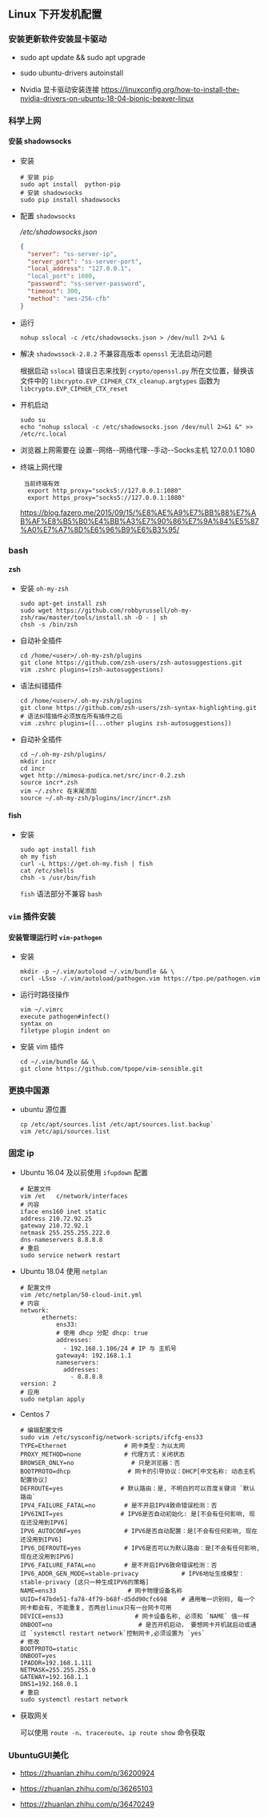 ## Linux 下开发机配置

### 安装更新软件安装显卡驱动

* sudo apt update && sudo apt upgrade

* sudo ubuntu-drivers autoinstall

* Nvidia 显卡驱动安装连接 https://linuxconfig.org/how-to-install-the-nvidia-drivers-on-ubuntu-18-04-bionic-beaver-linux

### 科学上网

#### 安装 shadowsocks


* 安装

  ```shell
  # 安装 pip 
  sudo apt install  python-pip
  # 安装 shadowsocks
  sudo pip install shadowsocks
  ```

* 配置 `shadowsocks`

  */etc/shadowsocks.json*

  ```json
  {
  	"server": "ss-server-ip",
  	"server_port": "ss-server-port",
  	"local_address": "127.0.0.1".
  	"local_port": 1080,
  	"password": "ss-server-password",
  	"timeout": 300,
  	"method": "aes-256-cfb"
  }
  ```

* 运行

  `nohup sslocal -c /etc/shadowsocks.json > /dev/null 2>%1 &`

* 解决 `shadowssock-2.8.2` 不兼容高版本 `openssl` 无法启动问题

  根据启动 `sslocal` 错误日志来找到 `crypto/openssl.py` 所在文位置，替换该文件中的
  `libcrypto.EVP_CIPHER_CTX_cleanup.argtypes` 函数为 `libcrypto.EVP_CIPHER_CTX_reset`

* 开机启动

  ```shell
  sudo su
  echo "nohup sslocal -c /etc/shadowsocks.json /dev/null 2>&1 &" >> /etc/rc.local
  ```

* 浏览器上网需要在 设置--网络--网络代理--手动--Socks主机 127.0.0.1 1080

* 终端上网代理

  ```shell
   当前终端有效
    export http_proxy="socks5://127.0.0.1:1080"
    export https_proxy="socks5://127.0.0.1:1080"
  ```

    https://blog.fazero.me/2015/09/15/%E8%AE%A9%E7%BB%88%E7%AB%AF%E8%B5%B0%E4%BB%A3%E7%90%86%E7%9A%84%E5%87%A0%E7%A7%8D%E6%96%B9%E6%B3%95/

### bash

#### zsh 

* 安装 `oh-my-zsh`

  ```shell
  sudo apt-get install zsh
  sudo wget https://github.com/robbyrussell/oh-my-zsh/raw/master/tools/install.sh -O - | sh
  chsh -s /bin/zsh
  ```

* 自动补全插件

  ```shell
  cd /home/<user>/.oh-my-zsh/plugins
  git clone https://github.com/zsh-users/zsh-autosuggestions.git
  vim .zshrc plugins=(zsh-autosuggestions)
  ```

* 语法纠错插件

  ```shell
  cd /home/<user>/.oh-my-zsh/plugins
  git clone https://github.com/zsh-users/zsh-syntax-highlighting.git
  # 语法纠错插件必须放在所有插件之后
  vim .zshrc plugins=([...other plugins zsh-autosuggestions])
  ```

* 自动补全插件

  ```shell
  cd ~/.oh-my-zsh/plugins/
  mkdir incr
  cd incr
  wget http://mimosa-pudica.net/src/incr-0.2.zsh
  source incr*.zsh
  vim ~/.zshrc 在末尾添加
  source ~/.oh-my-zsh/plugins/incr/incr*.zsh
  ```

#### fish

* 安装

  ```shell
  sudo apt install fish
  oh my fish
  curl -L https://get.oh-my.fish | fish
  cat /etc/shells
  chsh -s /usr/bin/fish
  ```

  `fish` 语法部分不兼容 `bash`
### `vim` 插件安装

#### 安装管理运行时 `vim-pathogen`

* 安装

  ```shell
  mkdir -p ~/.vim/autoload ~/.vim/bundle && \
  curl -LSso -/.vim/autoload/pathogen.vim https://tpo.pe/pathogen.vim
  ```
* 运行时路径操作

  ```shell
  vim ~/.vimrc
  execute pathogen#infect()
  syntax on
  filetype plugin indent on
  ```
* 安装 vim 插件

  ```shell
  cd ~/.vim/bundle && \
  git clone https://github.com/tpope/vim-sensible.git
  ```


### 更换中国源

* ubuntu 源位置

  ```shell
  cp /etc/apt/sources.list /etc/apt/sources.list.backup`
  vim /etc/api/sources.list
  ```


### 固定 ip

* Ubuntu 16.04 及以前使用 `ifupdown` 配置 

  ```shell
  # 配置文件
  vim /et	c/network/interfaces
  # 内容
  iface ens160 inet static
  address 210.72.92.25
  gateway 210.72.92.1
  netmask 255.255.255.222.0
  dns-nameservers 8.8.8.8
  # 重启
  sudo service network restart
  ```

* Ubuntu 18.04 使用 `netplan`

  ```shell
  # 配置文件
  vim /etc/netplan/50-cloud-init.yml
  # 内容
  network:
     	ethernets:
     	    ens33:
     		# 使用 dhcp 分配 dhcp: true
     	    addresses:
     	      - 192.168.1.106/24 # IP 与 主机号
     	    gateway4: 192.168.1.1
     	    nameservers:
     	      addresses:
     	        - 8.8.8.8
  version: 2
  # 应用
  sudo netplan apply
  ```
  
* Centos 7

  ```shell
  # 编辑配置文件
  sudo vim /etc/sysconfig/network-scripts/ifcfg-ens33
  TYPE=Ethernet                # 网卡类型：为以太网
  PROXY_METHOD=none            # 代理方式：关闭状态
  BROWSER_ONLY=no                # 只是浏览器：否
  BOOTPROTO=dhcp                # 网卡的引导协议：DHCP[中文名称: 动态主机配置协议]
  DEFROUTE=yes                # 默认路由：是, 不明白的可以百度关键词 `默认路由` 
  IPV4_FAILURE_FATAL=no        # 是不开启IPV4致命错误检测：否
  IPV6INIT=yes                # IPV6是否自动初始化: 是[不会有任何影响, 现在还没用到IPV6]
  IPV6_AUTOCONF=yes            # IPV6是否自动配置：是[不会有任何影响, 现在还没用到IPV6]
  IPV6_DEFROUTE=yes            # IPV6是否可以为默认路由：是[不会有任何影响, 现在还没用到IPV6]
  IPV6_FAILURE_FATAL=no        # 是不开启IPV6致命错误检测：否
  IPV6_ADDR_GEN_MODE=stable-privacy            # IPV6地址生成模型：stable-privacy [这只一种生成IPV6的策略]
  NAME=ens33                    # 网卡物理设备名称
  UUID=f47bde51-fa78-4f79-b68f-d5dd90cfc698    # 通用唯一识别码, 每一个网卡都会有, 不能重复, 否两台linux只有一台网卡可用
  DEVICE=ens33                    # 网卡设备名称, 必须和 `NAME` 值一样
  ONBOOT=no                        # 是否开机启动， 要想网卡开机就启动或通过 `systemctl restart network`控制网卡,必须设置为 `yes` 
  # 修改
  BOOTPROTO=static
  ONBOOT=yes
  IPADDR=192.168.1.111
  NETMASK=255.255.255.0
  GATEWAY=192.168.1.1
  DNS1=192.168.0.1
  # 重启
  sudo systemctl restart network
  ```
  
* 获取网关

  可以使用 `route -n`、`traceroute`、`ip route show` 命令获取

### UbuntuGUI美化

* https://zhuanlan.zhihu.com/p/36200924

* https://zhuanlan.zhihu.com/p/36265103

* https://zhuanlan.zhihu.com/p/36470249

